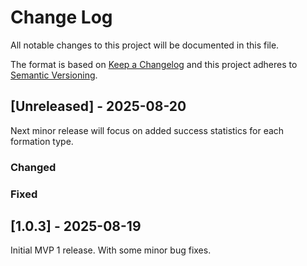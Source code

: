 # Change Log
All notable changes to this project will be documented in this file.

The format is based on [Keep a Changelog](http://keepachangelog.com/)
and this project adheres to [Semantic Versioning](http://semver.org/).

## [Unreleased] - 2025-08-20

Next minor release will focus on added success statistics for each formation type.

### Changed

### Fixed

## [1.0.3] - 2025-08-19

Initial MVP 1 release. With some minor bug fixes.


